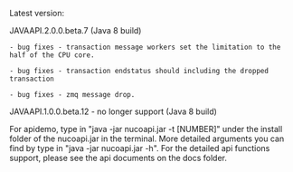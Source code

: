 Latest version:

  JAVAAPI.2.0.0.beta.7 (Java 8 build)
  
    - bug fixes - transaction message workers set the limitation to the half of the CPU core.
    
    - bug fixes - transaction endstatus should including the dropped transaction

    - bug fixes - zmq message drop.
    
  JAVAAPI.1.0.0.beta.12 - no longer support (Java 8 build)

For apidemo, type in "java -jar nucoapi.jar -t [NUMBER]" under the install folder of the nucoapi.jar in the terminal.
More detailed arguments you can find by type in "java -jar nucoapi.jar -h".
For the detailed api functions support, please see the api documents on the docs folder.

